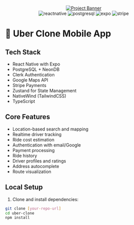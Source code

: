 <div align="center">
 <br />
   <a href="https://youtu.be/kmy_YNhl0mw" target="_blank">
     <img src="https://i.ibb.co/Bf04Hpd/Readme-thumbnail-from-JS-Mastery.png" alt="Project Banner">
   </a>
 <br />

 <div>
   <img src="https://img.shields.io/badge/-React_Native-black?style=for-the-badge&logoColor=white&logo=react&color=61DAFB" alt="reactnative" />
   <img src="https://img.shields.io/badge/-PostgreSQL-black?style=for-the-badge&logoColor=white&logo=postgresql&color=4169E1" alt="postgresql" />
   <img src="https://img.shields.io/badge/-Expo-black?style=for-the-badge&logoColor=white&logo=expo&color=000020" alt="expo" />
   <img src="https://img.shields.io/badge/-Stripe-black?style=for-the-badge&logoColor=white&logo=stripe&color=008CDD" alt="stripe" />
 </div>
</div>

# 🚗 Uber Clone Mobile App

## Tech Stack

- React Native with Expo
- PostgreSQL + NeonDB
- Clerk Authentication
- Google Maps API
- Stripe Payments
- Zustand for State Management
- NativeWind (TailwindCSS)
- TypeScript

## Core Features

- Location-based search and mapping
- Realtime driver tracking
- Ride cost estimation
- Authentication with email/Google
- Payment processing
- Ride history
- Driver profiles and ratings
- Address autocomplete
- Route visualization

## Local Setup

1. Clone and install dependencies:
```bash
git clone [your-repo-url]
cd uber-clone
npm install

